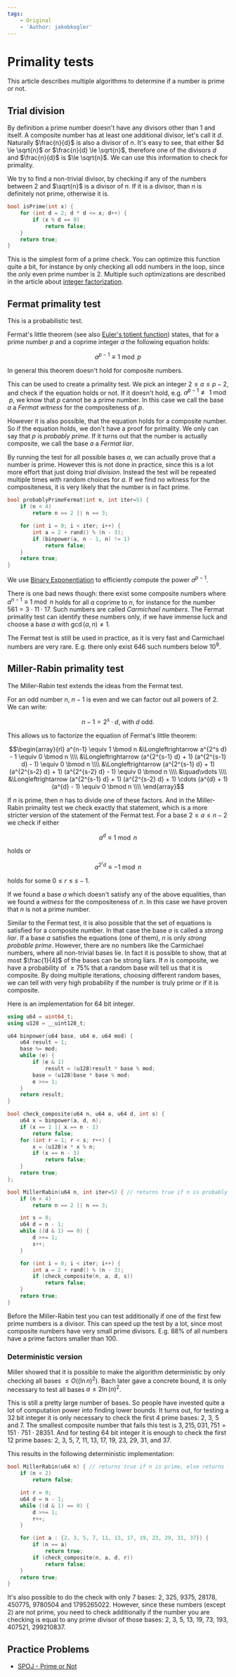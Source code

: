 ```yaml
---
tags:
    - Original
    - 'Author: jakobkogler'
---
```


# Primality tests

This article describes multiple algorithms to determine if a number is prime or not.

## Trial division

By definition a prime number doesn't have any divisors other than $1$ and itself.
A composite number has at least one additional divisor, let's call it $d$.
Naturally $\frac{n}{d}$ is also a divisor of $n$.
It's easy to see, that either $d \le \sqrt{n}$ or $\frac{n}{d} \le \sqrt{n}$, therefore one of the divisors $d$ and $\frac{n}{d}$ is $\le \sqrt{n}$.
We can use this information to check for primality.

We try to find a non-trivial divisor, by checking if any of the numbers between $2$ and $\sqrt{n}$ is a divisor of $n$.
If it is a divisor, than $n$ is definitely not prime, otherwise it is.

```cpp
bool isPrime(int x) {
    for (int d = 2; d * d <= x; d++) {
        if (x % d == 0)
            return false;
    }
    return true;
}
```

This is the simplest form of a prime check.
You can optimize this function quite a bit, for instance by only checking all odd numbers in the loop, since the only even prime number is 2.
Multiple such optimizations are described in the article about [integer factorization](factorization.md).

## Fermat primality test

This is a probabilistic test.

Fermat's little theorem (see also [Euler's totient function](phi-function.md)) states, that for a prime number $p$ and a coprime integer $a$ the following equation holds:

$$a^{p-1} \equiv 1 \bmod p$$

In general this theorem doesn't hold for composite numbers.

This can be used to create a primality test.
We pick an integer $2 \le a \le p - 2$, and check if the equation holds or not.
If it doesn't hold, e.g. $a^{p-1} \not\equiv 1 \bmod p$, we know that $p$ cannot be a prime number.
In this case we call the base $a$ a *Fermat witness* for the compositeness of $p$.

However it is also possible, that the equation holds for a composite number.
So if the equation holds, we don't have a proof for primality.
We only can say that $p$ is *probably prime*.
If it turns out that the number is actually composite, we call the base $a$ a *Fermat liar*.

By running the test for all possible bases $a$, we can actually prove that a number is prime.
However this is not done in practice, since this is a lot more effort that just doing *trial division*.
Instead the test will be repeated multiple times with random choices for $a$.
If we find no witness for the compositeness, it is very likely that the number is in fact prime.

```cpp
bool probablyPrimeFermat(int n, int iter=5) {
    if (n < 4)
        return n == 2 || n == 3;

    for (int i = 0; i < iter; i++) {
        int a = 2 + rand() % (n - 3);
        if (binpower(a, n - 1, n) != 1)
            return false;
    }
    return true;
}
```

We use [Binary Exponentiation](binary-exp.md) to efficiently compute the power $a^{p-1}$.

There is one bad news though:
there exist some composite numbers where $a^{n-1} \equiv 1 \bmod n$ holds for all $a$ coprime to $n$, for instance for the number $561 = 3 \cdot 11 \cdot 17$.
Such numbers are called *Carmichael numbers*.
The Fermat primality test can identify these numbers only, if we have immense luck and choose a base $a$ with $\gcd(a, n) \ne 1$.

The Fermat test is still be used in practice, as it is very fast and Carmichael numbers are very rare.
E.g. there only exist 646 such numbers below $10^9$.

## Miller-Rabin primality test

The Miller-Rabin test extends the ideas from the Fermat test.

For an odd number $n$, $n-1$ is even and we can factor out all powers of 2.
We can write:

$$n - 1 = 2^s \cdot d,~\text{with}~d~\text{odd}.$$

This allows us to factorize the equation of Fermat's little theorem:

$$\begin{array}{rl}
a^{n-1} \equiv 1 \bmod n &\Longleftrightarrow a^{2^s d} - 1 \equiv 0 \bmod n \\\\
&\Longleftrightarrow (a^{2^{s-1} d} + 1) (a^{2^{s-1} d} - 1) \equiv 0 \bmod n \\\\
&\Longleftrightarrow (a^{2^{s-1} d} + 1) (a^{2^{s-2} d} + 1) (a^{2^{s-2} d} - 1) \equiv 0 \bmod n \\\\
&\quad\vdots \\\\
&\Longleftrightarrow (a^{2^{s-1} d} + 1) (a^{2^{s-2} d} + 1) \cdots (a^{d} + 1) (a^{d} - 1) \equiv 0 \bmod n \\\\
\end{array}$$

If $n$ is prime, then $n$ has to divide one of these factors.
And in the Miller-Rabin primality test we check exactly that statement, which is a more stricter version of the statement of the Fermat test.
For a base $2 \le a \le n-2$ we check if either

$$a^d \equiv 1 \bmod n$$

holds or

$$a^{2^r d} \equiv -1 \bmod n$$

holds for some $0 \le r \le s - 1$.

If we found a base $a$ which doesn't satisfy any of the above equalities, than we found a *witness* for the compositeness of $n$.
In this case we have proven that $n$ is not a prime number.

Similar to the Fermat test, it is also possible that the set of equations is satisfied for a composite number.
In that case the base $a$ is called a *strong liar*.
If a base $a$ satisfies the equations (one of them), $n$ is only *strong probable prime*.
However, there are no numbers like the Carmichael numbers, where all non-trivial bases lie.
In fact it is possible to show, that at most $\frac{1}{4}$ of the bases can be strong liars.
If $n$ is composite, we have a probability of $\ge 75\%$ that a random base will tell us that it is composite.
By doing multiple iterations, choosing different random bases, we can tell with very high probability if the number is truly prime or if it is composite.

Here is an implementation for 64 bit integer.

```cpp
using u64 = uint64_t;
using u128 = __uint128_t;

u64 binpower(u64 base, u64 e, u64 mod) {
    u64 result = 1;
    base %= mod;
    while (e) {
        if (e & 1)
            result = (u128)result * base % mod;
        base = (u128)base * base % mod;
        e >>= 1;
    }
    return result;
}

bool check_composite(u64 n, u64 a, u64 d, int s) {
    u64 x = binpower(a, d, n);
    if (x == 1 || x == n - 1)
        return false;
    for (int r = 1; r < s; r++) {
        x = (u128)x * x % n;
        if (x == n - 1)
            return false;
    }
    return true;
};

bool MillerRabin(u64 n, int iter=5) { // returns true if n is probably prime, else returns false.
    if (n < 4)
        return n == 2 || n == 3;

    int s = 0;
    u64 d = n - 1;
    while ((d & 1) == 0) {
        d >>= 1;
        s++;
    }

    for (int i = 0; i < iter; i++) {
        int a = 2 + rand() % (n - 3);
        if (check_composite(n, a, d, s))
            return false;
    }
    return true;
}
```

Before the Miller-Rabin test you can test additionally if one of the first few prime numbers is a divisor.
This can speed up the test by a lot, since most composite numbers have very small prime divisors.
E.g. $88\%$ of all numbers have a prime factors smaller than $100$.

### Deterministic version

Miller showed that it is possible to make the algorithm deterministic by only checking all bases $\le O((\ln n)^2)$.
Bach later gave a concrete bound, it is only necessary to test all bases $a \le 2 \ln(n)^2$.

This is still a pretty large number of bases.
So people have invested quite a lot of computation power into finding lower bounds.
It turns out, for testing a 32 bit integer it is only necessary to check the first 4 prime bases: 2, 3, 5 and 7.
The smallest composite number that fails this test is $3,215,031,751 = 151 \cdot 751 \cdot 28351$.
And for testing 64 bit integer it is enough to check the first 12 prime bases: 2, 3, 5, 7, 11, 13, 17, 19, 23, 29, 31, and 37.

This results in the following deterministic implementation:

```cpp
bool MillerRabin(u64 n) { // returns true if n is prime, else returns false.
    if (n < 2)
        return false;

    int r = 0;
    u64 d = n - 1;
    while ((d & 1) == 0) {
        d >>= 1;
        r++;
    }

    for (int a : {2, 3, 5, 7, 11, 13, 17, 19, 23, 29, 31, 37}) {
        if (n == a)
            return true;
        if (check_composite(n, a, d, r))
            return false;
    }
    return true;
}
```

It's also possible to do the check with only 7 bases: 2, 325, 9375, 28178, 450775, 9780504 and 1795265022.
However, since these numbers (except 2) are not prime, you need to check additionally if the number you are checking is equal to any prime divisor of those bases: 2, 3, 5, 13, 19, 73, 193, 407521, 299210837.

## Practice Problems

- [SPOJ - Prime or Not](https://www.spoj.com/problems/PON/)
